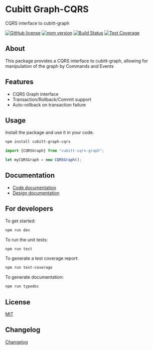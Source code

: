 # Cubitt Graph-CQRS

CQRS interface to cubitt-graph

[![GitHub license](https://img.shields.io/badge/license-MIT-blue.svg)](https://raw.githubusercontent.com/uu-cubitt/graph/master/LICENSE)
[![npm version](https://badge.fury.io/js/cubitt-graph-cqrs.svg)](https://badge.fury.io/js/cubitt-graph-cqrs)
[![Build Status](https://travis-ci.org/uu-cubitt/graph-cqrs.svg?branch=master)](https://travis-ci.org/uu-cubitt/graph-cqrs)
[![Test Coverage](https://codeclimate.com/github/uu-cubitt/graph-cqrs/badges/coverage.svg)](https://codeclimate.com/github/uu-cubitt/graph-cqrs/coverage)

## About

This package provides a CQRS interface to cubitt-graph, allowing for manipulation of the graph by Commands and Events

## Features

* CQRS Graph interface
* Transaction/Rollback/Commit support
* Auto-rollback on transaction failure

## Usage

Install the package and use it in your code.

```bash
npm install cubitt-graph-cqrs
```

```typescript
import {CQRSGraph} from "cubitt-cqrs-graph";

let myCQRSGraph = new CQRSGraph();
```

## Documentation

* [Code documentation](https://uu-cubitt.github.io/graph-cqrs/)
* [Design documentation](https://uu-cubitt.github.io/graph-cqrs/design/)

## For developers

To get started:

```bash
npm run dev
```

To run the unit tests:

```bash
npm run test
```

To generate a test coverage report:

```bash
npm run test-coverage
```

To generate documentation:

```bash
npm run typedoc
```

## License

[MIT](LICENSE)

## Changelog

[Changelog](changelog.md)
